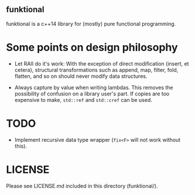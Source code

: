 ## funktional

funktional is a c++14 library for (mostly) pure functional programming.

# Some points on design philosophy

- Let RAII do it's work: With the exception of direct modification (insert, et cetera), structural
  transformations such as append, map, filter, fold, flatten, and so on should never modify data structures.

- Always capture by value when writing lambdas. This removes the possibility of confusion on a library user's part. If
  copies are too expensive to make, `std::ref` and `std::cref` can be used.

# TODO
- Implement recursive data type wrapper (`fix<F>` will not work without this).

# LICENSE

Please see LICENSE.md included in this directory (funktional/).

